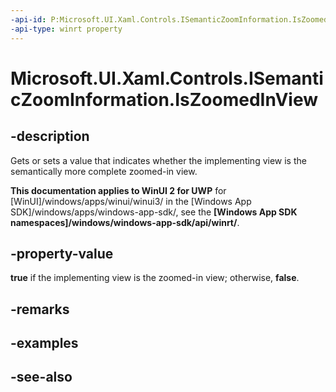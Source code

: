 ```yaml
---
-api-id: P:Microsoft.UI.Xaml.Controls.ISemanticZoomInformation.IsZoomedInView
-api-type: winrt property
---
```


<!-- Property syntax
public bool IsZoomedInView { get;  set; }
-->

# Microsoft.UI.Xaml.Controls.ISemanticZoomInformation.IsZoomedInView

## -description
Gets or sets a value that indicates whether the implementing view is the semantically more complete zoomed-in view.

**This documentation applies to WinUI 2 for UWP** for [WinUI]/windows/apps/winui/winui3/ in the [Windows App SDK]/windows/apps/windows-app-sdk/, see the **[Windows App SDK namespaces]/windows/windows-app-sdk/api/winrt/**.

## -property-value
**true** if the implementing view is the zoomed-in view; otherwise, **false**.

## -remarks

## -examples

## -see-also
